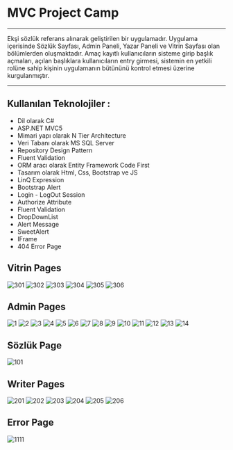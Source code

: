 # MVC Project Camp
---
Ekşi sözlük referans alınarak geliştirilen bir uygulamadır. Uygulama içerisinde Sözlük Sayfası, Admin Paneli, Yazar Paneli ve Vitrin Sayfası olan bölümlerden oluşmaktadır. Amaç kayıtlı kullanıcıların sisteme girip başlık açmaları, açılan başlıklara kullanıcıların entry girmesi, sistemin en yetkili rolüne sahip kişinin uygulamanın bütününü kontrol etmesi üzerine kurgulanmıştır.

---
## Kullanılan Teknolojiler : 

* Dil olarak C#
* ASP.NET MVC5
* Mimari yapı olarak N Tier Architecture
* Veri Tabanı olarak MS SQL Server
* Repository Design Pattern
* Fluent Validation
* ORM aracı olarak Entity Framework Code First
* Tasarım olarak Html, Css, Bootstrap ve JS
* LinQ Expression
* Bootstrap Alert
* Login - LogOut Session
* Authorize Attribute
* Fluent Validation
* DropDownList
* Alert Message
* SweetAlert
* IFrame
* 404 Error Page

## Vitrin Pages

![301](https://github.com/user-attachments/assets/2efa4159-0924-49ce-8039-60830a68858e)
![302](https://github.com/user-attachments/assets/ee7bc75d-5828-495d-a96a-14f241334bf0)
![303](https://github.com/user-attachments/assets/a1e9d7ee-bbd6-4b43-8119-a6a5a37c55b7)
![304](https://github.com/user-attachments/assets/3385090f-9c67-46bd-b455-519e22a75470)
![305](https://github.com/user-attachments/assets/df9c43bc-5bf7-4d16-bec2-f89fbcca5782)
![306](https://github.com/user-attachments/assets/a99314d5-8b94-47c6-80e2-775cecdcd6dd)


## Admin Pages

![1](https://github.com/user-attachments/assets/a1b499d4-cffd-45d0-b7e4-2d36ca339c3a)
![2](https://github.com/user-attachments/assets/b4a5c532-8991-459c-b653-2eeee1da4410)
![3](https://github.com/user-attachments/assets/93e55df4-30d7-4cac-8dea-dbe91851796d)
![4](https://github.com/user-attachments/assets/5bc6de22-245f-4ce1-9700-8565ef73f827)
![5](https://github.com/user-attachments/assets/324ce308-2694-443a-b254-6c5a0ef9bc78)
![6](https://github.com/user-attachments/assets/d0b53587-addb-4298-b79e-d86607254999)
![7](https://github.com/user-attachments/assets/76a31436-25f3-46c7-8f7b-23357ee16806)
![8](https://github.com/user-attachments/assets/098cbd26-082d-4254-8f2b-c8ec739dcc6b)
![9](https://github.com/user-attachments/assets/5bf77351-9806-4a44-9e80-40c7b3f8d882)
![10](https://github.com/user-attachments/assets/6b80fe17-038d-4aa4-b68c-4930a9f05bcc)
![11](https://github.com/user-attachments/assets/3074af69-217d-404e-bccd-36567dd25374)
![12](https://github.com/user-attachments/assets/2e5d21a3-e2ec-4ae2-baca-8e7ff2cd83dc)
![13](https://github.com/user-attachments/assets/3da81f2e-9f87-405b-88cf-08121be26023)
![14](https://github.com/user-attachments/assets/7ea6a855-8d2f-4dcb-8312-1d89bafc19fb)

## Sözlük Page

![101](https://github.com/user-attachments/assets/821dbfa7-bd9b-40ee-ad61-5e3ec9f6f1c5)

## Writer Pages

![201](https://github.com/user-attachments/assets/64ace06f-4cce-445c-b776-b3e0831d554a)
![202](https://github.com/user-attachments/assets/7f5a35ac-899b-4522-b0cb-fb1adb560cfb)
![203](https://github.com/user-attachments/assets/b926d3f4-4579-40a6-884f-cba319c0a823)
![204](https://github.com/user-attachments/assets/f9e6e823-4ca5-4639-bb8e-c3bea031ea2a)
![205](https://github.com/user-attachments/assets/d231f958-509f-4b97-8bbc-92ce6e7a0aaa)
![206](https://github.com/user-attachments/assets/e967b673-0873-4e2a-8c49-f0a3b1026478)

## Error Page

![1111](https://github.com/user-attachments/assets/d312197b-02bb-48c3-b21b-c2841ddad3b8)
